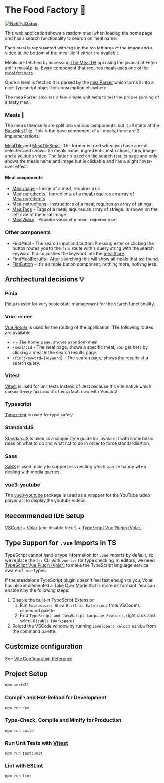 # The Food Factory :pizza:

[![Netlify Status](https://api.netlify.com/api/v1/badges/6cfacc21-60ad-4348-a318-9a3a399d10e5/deploy-status)](https://app.netlify.com/sites/rens-abn-assignment/deploys)

This web application shows a random meal when loading the home page and has a search functionality to search on meal name.

Each meal is represented with tags in the top left area of the image and a video at the bottom of the meal tile  if either are available.

Meals are fetched by accessing [The Meal DB](https://www.themealdb.com/api.php) api using the javascript Fetch api in [mealApi.ts](src/mealApi/mealApi.ts).
Every component that requires meals uses one of the [meal fetchers](src/mealApi/mealFetchers/).

Once a meal is fetched it is parsed by the [mealParser](src/mealApi/mealParser.ts) which turns it into a nice Typescript object for consumption elsewhere.

The [mealParser](src/mealApi/mealParser.ts) also has a few simple [unit tests](src/mealApi/mealParser.test.ts) to test the proper parsing of a tasty meal.

### Meals :meat_on_bone:

The meals themselfs are split into various components, but it all starts at the [BaseMealTile](src/components/MealComponents/BaseMealTile.vue). This is the base component of all meals, there are 2 implementations:

[MealTile](src/components/MealComponents/MealTile.vue) and [MealTileSmall](src/components/MealComponents/MealTileSmall.vue). The former is used when you have a meal selected and shows the meals name, ingredients, instructions, tags, image and a youtube video. The latter is used on the search results page and only shows the meals name and image but is clickable and has a slight hover-over effect.

#### Meal components

- [MealImage](src/components/MealComponents/MealImage.vue) - Image of a meal, requires a url
- [MealIngredients](src/components/MealComponents/MealIngredients.vue) - Ingredients of a meal, requires an array of [MealIngredients](src/types/index.ts)
- [MealInstructions](src/components/MealComponents/MealInstructions.vue) - Instructions of a meal, requires an array of strings
- [MealTags](src/components/MealComponents/MealTags.vue) - Tags of a meal, requires an array of strings. Is shown on the left side of the meal image
- [MealVideo](src/components/MealComponents/MealVideo.vue) - Youtube video of a meal, requires a url

### Other components

- [FindMeal](src/components/FindMeal.vue) - The search input and button. Pressing enter or clicking the button routes you to the `find` route with a query string with the search keyword. It also pushes the keyword into the [mealStore](src/stores/mealStore.ts).
- [FindMealResults](src/components/FindMealResults.vue) - After searching this will show all meals that are found.
- [FlatButton](src/components/FlatButton.vue) - It's a simple button component, nothing more, nothing less.

## Architectural decisions :bulb:

### Pinia

[Pinia](https://pinia.vuejs.org/) is used for very basic state management for the search functionality.

### Vue-router

[Vue Router](https://router.vuejs.org/) is used for the routing of the application. The following routes are available:
- `/` - The home page, shows a random meal
- `/meal/:id` - The meal page, shows a specific meal, you get here by clicking a meal in the search results page.
- `/find?keyword={keyword}` - The search page, shows the results of a search query.

### Vitest

[Vitest](https://vitest.dev/) is used for unit tests instead of Jest because it's Vite native which makes it very fast and it's the default now with Vue.js 3.

### Typescript

[Typescript](https://www.typescriptlang.org/) is used for type safety.

### StandardJS
[StandardJS](https://standardjs.com) is used as a simple style guide for javascript with some basic rules on what to do and what not to do in order to force standardisation.

### Sass

[SaSS](https://sass-lang.com/) is used mainly to support css nesting which can be handy when dealing with media queries.

### vue3-youtube

The [vue3-youtube](https://www.npmjs.com/package/vue3-youtube) package is used as a wrapper for the YouTube video player api to display the youtube videos.

## Recommended IDE Setup

[VSCode](https://code.visualstudio.com/) + [Volar](https://marketplace.visualstudio.com/items?itemName=Vue.volar) (and disable Vetur) + [TypeScript Vue Plugin (Volar)](https://marketplace.visualstudio.com/items?itemName=Vue.vscode-typescript-vue-plugin).

## Type Support for `.vue` Imports in TS

TypeScript cannot handle type information for `.vue` imports by default, so we replace the `tsc` CLI with `vue-tsc` for type checking. In editors, we need [TypeScript Vue Plugin (Volar)](https://marketplace.visualstudio.com/items?itemName=Vue.vscode-typescript-vue-plugin) to make the TypeScript language service aware of `.vue` types.

If the standalone TypeScript plugin doesn't feel fast enough to you, Volar has also implemented a [Take Over Mode](https://github.com/johnsoncodehk/volar/discussions/471#discussioncomment-1361669) that is more performant. You can enable it by the following steps:

1. Disable the built-in TypeScript Extension
    1) Run `Extensions: Show Built-in Extensions` from VSCode's command palette
    2) Find `TypeScript and JavaScript Language Features`, right click and select `Disable (Workspace)`
2. Reload the VSCode window by running `Developer: Reload Window` from the command palette.

## Customize configuration

See [Vite Configuration Reference](https://vitejs.dev/config/).

## Project Setup

```sh
npm install
```

### Compile and Hot-Reload for Development

```sh
npm run dev
```

### Type-Check, Compile and Minify for Production

```sh
npm run build
```

### Run Unit Tests with [Vitest](https://vitest.dev/)

```sh
npm run test:unit
```

### Lint with [ESLint](https://eslint.org/)

```sh
npm run lint
```

